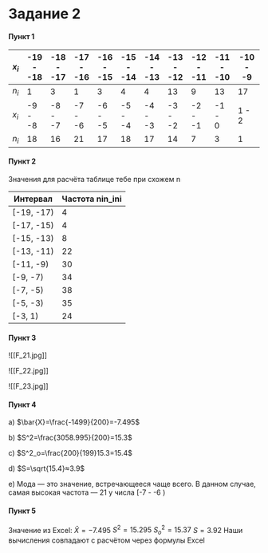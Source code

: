 # Задание 2
#### Пункт 1
| $x_i$ | -19<br>- <br>-18 | -18 <br>-<br>-17 | -17<br>- <br>-16 | -16<br>-<br>-15 | -15 <br>-<br>-14 | -14<br>-<br>-13 | -13<br>- <br>-12 | -12 <br>- <br>-11 | -11 <br>- <br>-10 | -10 <br>- <br>-9 |
| ----- | ---------------- | ---------------- | ---------------- | --------------- | ---------------- | --------------- | ---------------- | ----------------- | ----------------- | ---------------- |
| $n_i$ | 1                | 3                | 1                | 3               | 4                | 4               | 13               | 9                 | 13                | 17               |
| $x_i$ | -9<br>- <br>-8   | -8<br>- <br>-7   | -7<br>- <br>-6   | -6<br>- <br>-5  | -5<br>- <br>-4   | -4 <br>- <br>-3 | -3<br>-<br>-2    | -2 <br>-<br>-1    | -1<br>-<br>0      | 1 - 2            |
| $n_i$ | 18               | 16               | 21               | 17              | 18               | 17              | 14               | 7                 | 3                 | 1                |
#### Пункт 2
Значения для расчёта таблице тебе при схожем n

| Интервал   | Частота nin_ini​ |
| ---------- | ---------------- |
| [-19, -17) | 4                |
| [-17, -15) | 4                |
| [-15, -13) | 8                |
| [-13, -11) | 22               |
| [-11, -9)  | 30               |
| [-9, -7)   | 34               |
| [-7, -5)   | 38               |
| [-5, -3)   | 35               |
| [-3, 1)    | 24               |

#### Пункт 3
![[F_21.jpg]]

![[F_22.jpg]]

![[F_23.jpg]]
#### Пункт 4
a)
$\bar{X}=\frac{-1499}{200}=-7.495$

b)
$S^2=\frac{3058.995}{200}​=15.3$

c)
$S^2_o=\frac{200}{199}15.3=15.4$

d)
$S=\sqrt{15.4}≈3.9$

e)
Мода — это значение, встречающееся чаще всего. В данном случае, самая высокая частота — 21  у числа \[-7 - -6 )

#### Пункт 5
Значение из Excel:
$\bar{X}=-7.495$
$S^2=15.295$
$S^2_o=15.37$
$S=3.92$
Наши вычисления совпадают с расчётом через формулы Excel